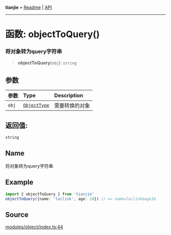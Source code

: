 **tianjie** • [Readme](../README.md) \| [API](../globals.md)

***

# 函数: objectToQuery()

### 将对象转为query字符串

<a id="undefined" name="undefined"></a>

> **objectToQuery**(`obj`): `string`

## 参数

| 参数 | Type | Description |
| :------ | :------ | :------ |
| `obj` | [`ObjectType`](../type-aliases/ObjectType.md) | 需要转换的对象 |

## 返回值:

`string`

## Name

将对象转为query字符串

## Example

``` ts
import { objectToQuery } from 'tianjie'
objectToQuery({name: 'loclink', age: 18}) // => name=loclink&age18
```

## Source

[modules/object/index.ts:44](https://github.com/hacxy/tianjie/blob/d8e0c69da942f3f57ac0eaed6b9408be5dbb0c36/src/modules/object/index.ts#L44)
